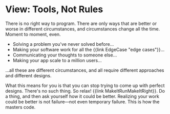 # View: Tools, Not Rules

There is no right way to program. There are only ways that are better or worse in different circumstances, and circumstances change all the time. Moment to moment, even.

- Solving a problem you've never solved before...
- Making your software work for all the {{link EdgeCase "edge cases"}}...
- Communicating your thoughts to someone else...
- Making your app scale to a million users...

...all these are different circumstances, and all require different approaches and different designs.

What this means for you is that you can stop trying to come up with perfect designs. There's no such thing. So relax! {{link MakeItRunMakeItRight}}. Do a thing, and then ask yourself how it could be better. Realizing your work could be better is not failure—not even temporary failure. This is how the masters code.
